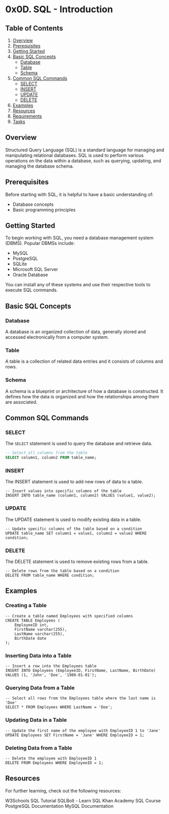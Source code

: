 # 0x0D. SQL - Introduction

## Table of Contents
1. [Overview](#overview)
2. [Prerequisites](#prerequisites)
3. [Getting Started](#getting-started)
4. [Basic SQL Concepts](#basic-sql-concepts)
    - [Database](#database)
    - [Table](#table)
    - [Schema](#schema)
5. [Common SQL Commands](#common-sql-commands)
    - [SELECT](#select)
    - [INSERT](#insert)
    - [UPDATE](#update)
    - [DELETE](#delete)
6. [Examples](#examples)
7. [Resources](#resources)
8. [Requirements](#requirements)
9. [Tasks](#tasks)

## Overview

Structured Query Language (SQL) is a standard language for managing and manipulating relational databases. SQL is used to perform various operations on the data within a database, such as querying, updating, and managing the database schema.

## Prerequisites

Before starting with SQL, it is helpful to have a basic understanding of:
- Database concepts
- Basic programming principles

## Getting Started

To begin working with SQL, you need a database management system (DBMS). Popular DBMSs include:
- MySQL
- PostgreSQL
- SQLite
- Microsoft SQL Server
- Oracle Database

You can install any of these systems and use their respective tools to execute SQL commands.

## Basic SQL Concepts

### Database
A database is an organized collection of data, generally stored and accessed electronically from a computer system.

### Table
A table is a collection of related data entries and it consists of columns and rows.

### Schema
A schema is a blueprint or architecture of how a database is constructed. It defines how the data is organized and how the relationships among them are associated.

## Common SQL Commands

### SELECT
The `SELECT` statement is used to query the database and retrieve data.

```sql
-- Select all columns from the table
SELECT column1, column2 FROM table_name;
```
### INSERT
The INSERT statement is used to add new rows of data to a table.
```
-- Insert values into specific columns of the table
INSERT INTO table_name (column1, column2) VALUES (value1, value2);
```
### UPDATE
The UPDATE statement is used to modify existing data in a table.
```
-- Update specific columns of the table based on a condition
UPDATE table_name SET column1 = value1, column2 = value2 WHERE condition;
```
### DELETE
The DELETE statement is used to remove existing rows from a table.
```
-- Delete rows from the table based on a condition
DELETE FROM table_name WHERE condition;
```
## Examples
### Creating a Table
```
-- Create a table named Employees with specified columns
CREATE TABLE Employees (
    EmployeeID int,
    FirstName varchar(255),
    LastName varchar(255),
    BirthDate date
);
```
### Inserting Data into a Table
```
-- Insert a row into the Employees table
INSERT INTO Employees (EmployeeID, FirstName, LastName, BirthDate) VALUES (1, 'John', 'Doe', '1980-01-01');
```
### Querying Data from a Table
```
-- Select all rows from the Employees table where the last name is 'Doe'
SELECT * FROM Employees WHERE LastName = 'Doe';
```
### Updating Data in a Table
```
-- Update the first name of the employee with EmployeeID 1 to 'Jane'
UPDATE Employees SET FirstName = 'Jane' WHERE EmployeeID = 1;
```
### Deleting Data from a Table
```
-- Delete the employee with EmployeeID 1
DELETE FROM Employees WHERE EmployeeID = 1;
```
## Resources
For further learning, check out the following resources:

W3Schools SQL Tutorial
SQLBolt - Learn SQL
Khan Academy SQL Course
PostgreSQL Documentation
MySQL Documentation
